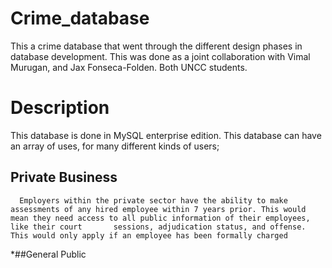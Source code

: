 # Crime_database
This a crime database that went through the different design phases in database development. This was done as a joint collaboration with Vimal Murugan, and  Jax Fonseca-Folden. Both UNCC students.

# Description
This database is done in MySQL enterprise edition. This database can have an array of uses, for many different kinds of users;
## Private Business
      Employers within the private sector have the ability to make assessments of any hired employee within 7 years prior. This would mean they need access to all public information of their employees, like their court       sessions, adjudication status, and offense. This would only apply if an employee has been formally charged
  *##General Public
